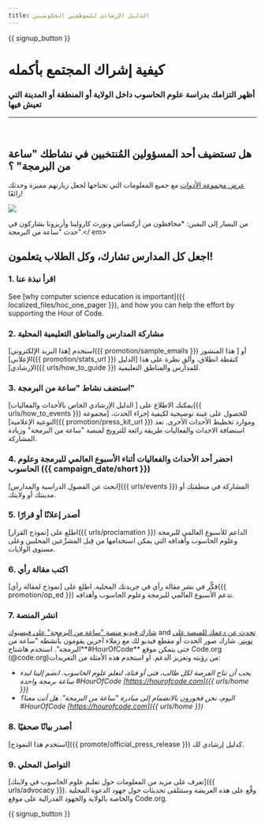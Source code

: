 ```yaml
---
title: الدليل الإرشادي للموظفين الحكوميين
---
```


{{ signup_button }}

# كيفية إشراك المجتمع بأكمله

### أظهر التزامك بدراسة علوم الحاسوب داخل الولاية أو المنطقة أو المدينة التي تعيش فيها

* * *

</br>

## هل تستضيف أحد المسؤولين المُنتخبين في نشاطك "ساعة من البرمجة" ؟

[ عرض مجموعة الأدوات](/files/elected-official.pdf) مع جميع المعلومات التي تحتاجها لجعل زيارتهم مميزة وحدثك رائعًا!

![](/images/fit-800/hoc_govs.png)

من اليسار إلى اليمين: *محافظون من أركنساس ونورث كارولينا وأريزونا يشاركون في حدث "ساعة من البرمجة".</ em></p> 

## اجعل كل المدارس تشارك، وكل الطلاب يتعلمون!

### 1. اقرأ نبذة عنا

See [why computer science education is important]({{ localized_files/hoc_one_pager }}), and how you can help the effort by supporting the Hour of Code.

### 2. مشاركة المدارس والمناطق التعليمية المحلية

استخدم [هذا البريد الإلكتروني]({{ promotion/sample_emails }}) أو [ هذا المنشور الإعلاني]({{ promotion/stats_url }}) كنقطة انطلاق، وألقِ نظرة على هذا [الدليل الإرشادي]({{ urls/how_to_guide }}) للمدارس والمناطق التعليمية.

### 3. استضف نشاط "ساعة من البرمجة"

يمكنك الاطلاع على [ الدليل الإرشادي الخاص بالأحداث والفعاليات]({{ urls/how_to_events }}) للحصول على عينة توضيحية لكيفية إجراء الحدث، [مجموعة التوعية الإعلامية]({{ promotion/press_kit_url }}) وموارد تخطيط الأحداث الأخرى. تعد استضافة الاحداث والفعاليات طريقة رائعة للترويج لمنصة "ساعة من البرمجة" وزيادة المشاركة.

### 4. احضر أحد الأحداث والفعاليات أثناء الأسبوع العالمي للبرمجة وعلوم الحاسوب ({{ campaign_date/short }})

[ابحث عن الفصول الدراسية والمدارس]({{ urls/events }}) المشاركة في منطقتك أو مدينتك أو ولايتك.

### 5. أصدر إعلانًا أو قرارًا

اطلع على [نموذج القرار]({{ urls/proclamation }}) الداعم للأسبوع العالمي للبرمجة وعلوم الحاسوب وأهدافه التي يمكن استخدامها من قِبل المشرِّعين المحليين وعلى مستوى الولايات.

### 6. اكتب مقالة رأي

فكِّر في نشر مقالة رأي في جريدتك المحلية. اطلع على [نموذج لمقالة رأي]({{ promotion/op_ed }}) تدعم الأسبوع العالمي للبرمجة وعلوم الحاسوب وأهدافه.

### 7. انشر المنصة

[شارك فيديو منصة "ساعة من البرمجة" على فيسبوك](https://www.facebook.com/sharer/sharer.php?u=http%3A%2F%2Fhourofcode.com%2Fus) and [تحدث عن دعمك للمنصة على تويتر](https://twitter.com/intent/tweet?url=http%3A%2F%2Fhourofcode.com&text=I%27m%20participating%20in%20this%20year%27s%20%23HourOfCode%2C%20are%20you%3F%20%40codeorg&original_referer=https%3A%2F%2Fwww.google.com%2Furl%3Fq%3Dhttps%253A%252F%252Ftwitter.com%252Fshare%253Fhashtags%253D%2526amp%253Brelated%253Dcodeorg%2526amp%253Btext%253DI%252527m%252Bparticipating%252Bin%252Bthis%252Byear%252527s%252B%252523HourOfCode%25252C%252Bare%252Byou%25253F%252B%252540codeorg%2526amp%253Burl%253Dhttp%25253A%25252F%25252Fhourofcode.com%26sa%3DD%26sntz%3D1%26usg%3DAFQjCNE1GLTUbKZfMlEh9Aj5w0iswz6PYQ&related=codeorg&hashtags=). شارك صور الحدث أو مقطع فيديو لك مع زملاء آخرين يقومون بأنشطة "ساعة من البرمجة". استخدم هاشتاج**#HourOfCode** حتى يتمكن موقع Code.org (@code.org)من رؤيته وتعزيز الدعم. او استخدم هذه الأمثلة من التغريدات:

- *يجب أن تتاح الفرصة لكل طالب، فتى أو فتاة، لتعلم علوم الحاسوب. انضم إلينا لبدء ساعة برمجة واحدة #HourOfCode [https://hourofcode.com]({{ urls/home }})*
- *اليوم، نحن فخورون بالانضمام إلى مبادرة "ساعة من البرمجة". هل أنت معنا؟ #HourOfCode [https://hourofcode.com]({{ urls/home }})*

### 8. أصدر بيانًا صحفيًا

[استخدم هذا النموذج]({{ promote/official_press_release }}) كدليل إرشادي لك.

### 9. التواصل المحلي

[تعرف على مزيد من المعلومات حول تعليم علوم الحاسوب في ولايتك]({{ urls/advocacy }}). وقِّع على هذه العريضة وستتلقى تحديثات حول جهود الدعوة المحلية والخاصة بالولاية والجهود الفدرالية على موقع Code.org.

{{ signup_button }}